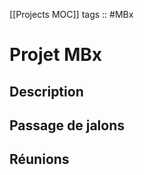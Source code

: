 [[Projects MOC]]
tags :: #MBx



# Projet MBx

## Description



## Passage de jalons


## Réunions

